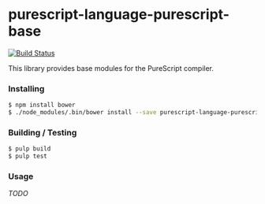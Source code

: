 
purescript-language-purescript-base
==================

[![Build
Status](https://travis-ci.org/cdepillabout/purescript-language-purescript-base.svg)](https://travis-ci.org/cdepillabout/purescript-language-purescript-base)

This library provides base modules for the PureScript compiler.


### Installing

```sh
$ npm install bower
$ ./node_modules/.bin/bower install --save purescript-language-purescript-base
```

### Building / Testing

```sh
$ pulp build
$ pulp test
```

### Usage

*TODO*
